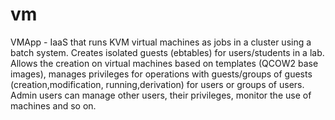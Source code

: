 vm
==

VMApp - IaaS that runs KVM virtual machines as jobs in a cluster using a batch system. Creates isolated guests (ebtables) for users/students in a lab. Allows the creation on virtual machines based on templates (QCOW2  base images), manages privileges for operations with guests/groups of guests (creation,modification, running,derivation) for users or groups of users. Admin users can manage other users, their privileges, monitor the use of machines and so on.  
